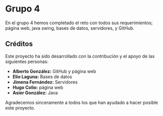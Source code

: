 # Grupo 4

En el grupo 4 hemos completado el reto con todos sus requerimientos; página web, java swing, bases de datos, servidores, y GitHub.

## Créditos

Este proyecto ha sido desarrollado con la contribución y el apoyo de las siguientes personas:

* **Alberto González:** GitHub y página web
* **Elio Laguna:** Bases de datos
* **Jimena Fernández:** Servidores
* **Hugo Colio:** página web
* **Asier González:** Java

Agradecemos sinceramente a todos los que han ayudado a hacer posible este proyecto.
